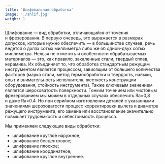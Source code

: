 ```yaml
---
title: 'Шлифовальная обработка'
image: './shlif.jpg'
weight: 1
---
```


Шлифование — вид обработки, отличающийся от точения и фрезерования. В первую очередь, это выражается в размерах допусков, которые нужно обеспечить — в большинстве случаев, речь ведется о долях сотых миллиметра либо же об одной-двух сотых миллиметра. Нельзя не отметить и особенности обрабатываемых материалов — это, как правило, закаленные стали, твердый сплав, керамика. Их объединяет то, что обработка стандартным режущим инструментом является процессом, зависящим от большего количества факторов (марка стали, метод термообработки и твердость, навыки, опыт и внимательность исполнителя, жесткость конструкции оборудования, стойкость инструмента). Также ключевым значением является шероховатость поверхности. Тонким точением или чистовым фрезерованием мы можем в отдельных случаях обеспечить Ra=0,8 и даже Ra=0.4. Но при серийном изготовлении деталей с указанными значениями шероховатости процесс корректировки вылета и диаметра режущего инструмента, его замена или восстановление значительно повышает трудоемкость и себестоимость процесса.

Мы применяем следующие виды обработки:

- шлифование круглое наружное;
- шлифование бесцентровое;
- шлифование плоское;
- шлифование координатное;
- шлифование круглое внутреннее.
